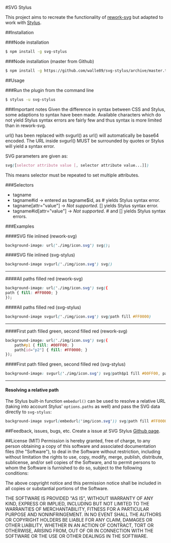 #SVG Stylus

This project aims to recreate the functionality of [rework-svg](https://npmjs.org/package/rework-svg) but adapted to work with [Stylus](http://learnboost.github.io/stylus/).

##Installation

###Node installation
```bash
$ npm install -g svg-stylus
```
###Node installation (master from Github)
```bash
$ npm install -g https://github.com/walle89/svg-stylus/archive/master.tar.gz
```
##Usage

###Run the plugin from the command line
```bash
$ stylus -u svg-stylus
```
###Important notes
Given the difference in syntax between CSS and Stylus, some adaptions to syntax have been made.
Available characters which do not yield Stylus syntax errors are fairly few and thus syntax is more limited than in rework-svg.

url() has been replaced with svgurl() as url() will automatically be base64 encoded.
The URL inside svgurl() MUST be surrounded by quotes or Stylus will yield a syntax error.

SVG parameters are given as:

```css
svg([selector attribute value [, selector attribute value...]])
```

This means selector must be repeated to set multiple attributes.

###Selectors

* tagname
* tagname#id -> entered as tagname$id, as # yields Stylus syntax error.
* tagname[attr="value"] -> *Not supported*. [] yields Stylus syntax error.
* tagname#id[attr="value"] -> *Not supported*. # and [] yields Stylus syntax errors.

###Examples

####SVG file inlined (rework-svg)

```css
background-image: url('./img/icon.svg') svg();
```

####SVG file inlined (svg-stylus)

```css
background-image svgurl('./img/icon.svg') svg()
```

---

####All paths filled red (rework-svg)
```css
background-image: url('./img/icon.svg') svg({
path { fill: #FF0000; }
});
```

####All paths filled red (svg-stylus)

```css
background-image svgurl('./img/icon.svg') svg(path fill #FF0000)
```

---

####First path filled green, second filled red (rework-svg)
```css
background-image: url('./img/icon.svg') svg({
	path#p1 { fill: #00FF00; }
	path[id="p2"] { fill: #FF0000; }
});
```

####First path filled green, second filled red (svg-stylus)
```css
background-image: svgurl('./img/icon.svg') svg(path$p1 fill #00FF00, path$p2 fill #FF0000)
```

---

#### Resolving a relative path

The Stylus built-in function `embedurl()` can be used to resolve a relative URL (taking into account Stylus' `options.paths` as well) and pass the SVG data directly to `svg-stylus`:

```css
background-image svgurl(embedurl('img/icon.svg')) svg(path fill #FF0000)
```

##Feedback, issues, bugs, etc.
Create a issue at SVG Stylus [Github page](https://github.com/walle89/svg-stylus/issues).

##License (MIT)
Permission is hereby granted, free of charge, to any person obtaining a copy of this software and associated documentation files (the "Software"), to deal in the Software without restriction, including without limitation the rights to use, copy, modify, merge, publish, distribute, sublicense, and/or sell copies of the Software, and to permit persons to whom the Software is furnished to do so, subject to the following conditions:

The above copyright notice and this permission notice shall be included in all copies or substantial portions of the Software.

THE SOFTWARE IS PROVIDED "AS IS", WITHOUT WARRANTY OF ANY KIND, EXPRESS OR IMPLIED, INCLUDING BUT NOT LIMITED TO THE WARRANTIES OF MERCHANTABILITY, FITNESS FOR A PARTICULAR PURPOSE AND NONINFRINGEMENT. IN NO EVENT SHALL THE AUTHORS OR COPYRIGHT HOLDERS BE LIABLE FOR ANY CLAIM, DAMAGES OR OTHER LIABILITY, WHETHER IN AN ACTION OF CONTRACT, TORT OR OTHERWISE, ARISING FROM, OUT OF OR IN CONNECTION WITH THE SOFTWARE OR THE USE OR OTHER DEALINGS IN THE SOFTWARE.